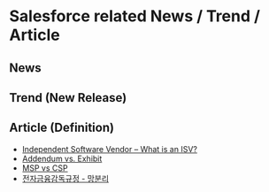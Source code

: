 # Salesforce related News / Trend / Article

## News  
  
   
   
  
## Trend (New Release)  
   
    
    

## Article (Definition)

- [Independent Software Vendor – What is an ISV?](https://www.10duke.com/resources/glossary/independent-software-vendor/)  
- [Addendum vs. Exhibit](https://www.upcounsel.com/addendum-vs-exhibit)  
- [MSP vs CSP](https://www.comworld.co.kr/news/articleView.html?idxno=49681)
- [전자금융감독규정 - 망분리](https://blog.pages.kr/2485)  

